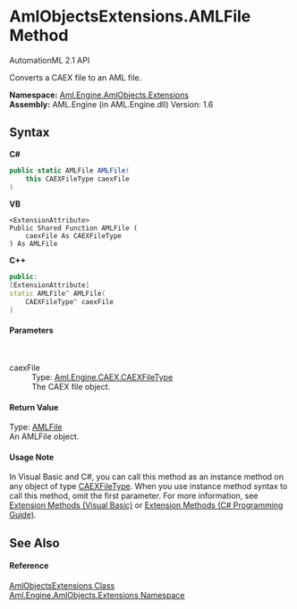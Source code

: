 # AmlObjectsExtensions.AMLFile Method 
AutomationML 2.1 API 

Converts a CAEX file to an AML file.

**Namespace:**&nbsp;<a href="N_Aml_Engine_AmlObjects_Extensions">Aml.Engine.AmlObjects.Extensions</a><br />**Assembly:**&nbsp;AML.Engine (in AML.Engine.dll) Version: 1.6

## Syntax

**C#**<br />
``` C#
public static AMLFile AMLFile(
	this CAEXFileType caexFile
)
```

**VB**<br />
``` VB
<ExtensionAttribute>
Public Shared Function AMLFile ( 
	caexFile As CAEXFileType
) As AMLFile
```

**C++**<br />
``` C++
public:
[ExtensionAttribute]
static AMLFile^ AMLFile(
	CAEXFileType^ caexFile
)
```


#### Parameters
&nbsp;<dl><dt>caexFile</dt><dd>Type: <a href="T_Aml_Engine_CAEX_CAEXFileType">Aml.Engine.CAEX.CAEXFileType</a><br />The CAEX file object.</dd></dl>

#### Return Value
Type: <a href="T_Aml_Engine_AmlObjects_AMLFile">AMLFile</a><br />An AMLFile object.

#### Usage Note
In Visual Basic and C#, you can call this method as an instance method on any object of type <a href="T_Aml_Engine_CAEX_CAEXFileType">CAEXFileType</a>. When you use instance method syntax to call this method, omit the first parameter. For more information, see <a href="https://docs.microsoft.com/dotnet/visual-basic/programming-guide/language-features/procedures/extension-methods" target="_blank" rel="noopener noreferrer">Extension Methods (Visual Basic)</a> or <a href="https://docs.microsoft.com/dotnet/csharp/programming-guide/classes-and-structs/extension-methods" target="_blank" rel="noopener noreferrer">Extension Methods (C# Programming Guide)</a>.

## See Also


#### Reference
<a href="T_Aml_Engine_AmlObjects_Extensions_AmlObjectsExtensions">AmlObjectsExtensions Class</a><br /><a href="N_Aml_Engine_AmlObjects_Extensions">Aml.Engine.AmlObjects.Extensions Namespace</a><br />